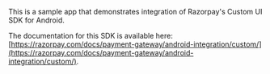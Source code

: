 This is a sample app that demonstrates integration of Razorpay's Custom UI SDK for Android.

The documentation for this SDK is available here: [https://razorpay.com/docs/payment-gateway/android-integration/custom/](https://razorpay.com/docs/payment-gateway/android-integration/custom/).
